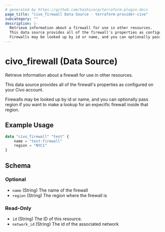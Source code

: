 ```yaml
---
# generated by https://github.com/hashicorp/terraform-plugin-docs
page_title: "civo_firewall Data Source - terraform-provider-civo"
subcategory: ""
description: |-
  Retrieve information about a firewall for use in other resources.
  This data source provides all of the firewall's properties as configured on your Civo account.
  Firewalls may be looked up by id or name, and you can optionally pass region if you want to make a lookup for an expecific firewall inside that region.
---
```


# civo_firewall (Data Source)

Retrieve information about a firewall for use in other resources.

This data source provides all of the firewall's properties as configured on your Civo account.

Firewalls may be looked up by id or name, and you can optionally pass region if you want to make a lookup for an expecific firewall inside that region.

## Example Usage

```terraform
data "civo_firewall" "test" {
    name = "test-firewall"
    region = "NYC1"
}
```

<!-- schema generated by tfplugindocs -->
## Schema

### Optional

- `name` (String) The name of the firewall
- `region` (String) The region where the firewall is

### Read-Only

- `id` (String) The ID of this resource.
- `network_id` (String) The id of the associated network


